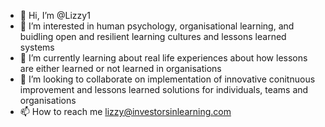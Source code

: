 - 👋 Hi, I’m @Lizzy1
- 👀 I’m interested in human psychology, organisational learning, and buidling open and resilient learning cultures and lessons learned systems 
- 🌱 I’m currently learning about real life experiences about how lessons are either learned or not learned in organisations 
- 💞️ I’m looking to collaborate on implementation of innovative conitnuous improvement and lessons learned solutions for individuals, teams and organisations 
- 📫 How to reach me lizzy@investorsinlearning.com

<!---
Lizzy1/Lizzy1 is a ✨ special ✨ repository because its `README.md` (this file) appears on your GitHub profile.
You can click the Preview link to take a look at your changes.
--->
